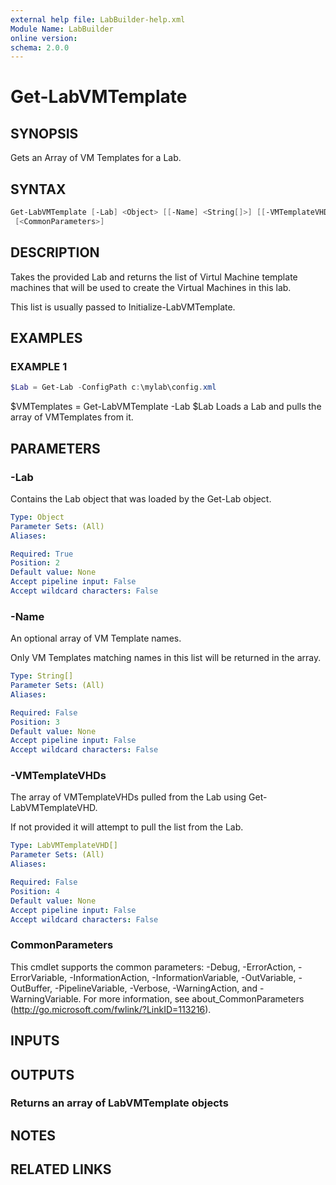 ```yaml
---
external help file: LabBuilder-help.xml
Module Name: LabBuilder
online version:
schema: 2.0.0
---
```


# Get-LabVMTemplate

## SYNOPSIS

Gets an Array of VM Templates for a Lab.

## SYNTAX

```powershell
Get-LabVMTemplate [-Lab] <Object> [[-Name] <String[]>] [[-VMTemplateVHDs] <LabVMTemplateVHD[]>]
 [<CommonParameters>]
```

## DESCRIPTION

Takes the provided Lab and returns the list of Virtul Machine template machines
that will be used to create the Virtual Machines in this lab.

This list is usually passed to Initialize-LabVMTemplate.

## EXAMPLES

### EXAMPLE 1

```powershell
$Lab = Get-Lab -ConfigPath c:\mylab\config.xml
```

$VMTemplates = Get-LabVMTemplate -Lab $Lab
Loads a Lab and pulls the array of VMTemplates from it.

## PARAMETERS

### -Lab

Contains the Lab object that was loaded by the Get-Lab object.

```yaml
Type: Object
Parameter Sets: (All)
Aliases:

Required: True
Position: 2
Default value: None
Accept pipeline input: False
Accept wildcard characters: False
```

### -Name

An optional array of VM Template names.

Only VM Templates matching names in this list will be returned in the array.

```yaml
Type: String[]
Parameter Sets: (All)
Aliases:

Required: False
Position: 3
Default value: None
Accept pipeline input: False
Accept wildcard characters: False
```

### -VMTemplateVHDs

The array of VMTemplateVHDs pulled from the Lab using Get-LabVMTemplateVHD.

If not provided it will attempt to pull the list from the Lab.

```yaml
Type: LabVMTemplateVHD[]
Parameter Sets: (All)
Aliases:

Required: False
Position: 4
Default value: None
Accept pipeline input: False
Accept wildcard characters: False
```

### CommonParameters

This cmdlet supports the common parameters: -Debug, -ErrorAction, -ErrorVariable, -InformationAction, -InformationVariable, -OutVariable, -OutBuffer, -PipelineVariable, -Verbose, -WarningAction, and -WarningVariable.
For more information, see about_CommonParameters (http://go.microsoft.com/fwlink/?LinkID=113216).

## INPUTS

## OUTPUTS

### Returns an array of LabVMTemplate objects

## NOTES

## RELATED LINKS
